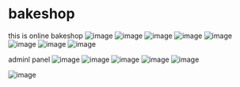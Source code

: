# bakeshop
this is online bakeshop 
![image](https://user-images.githubusercontent.com/38360147/173220704-4b1d456d-a6dc-4560-a4ef-2778a4377bb1.png)
![image](https://user-images.githubusercontent.com/38360147/173220744-f7c7cbc2-3ca4-411d-b336-574246022d9a.png)
![image](https://user-images.githubusercontent.com/38360147/174762001-30f85a65-d4a7-4d40-b060-8db50a3d0432.png)
![image](https://user-images.githubusercontent.com/38360147/175775250-74e3fcbe-3130-4d25-96ec-53c4ef5d7c4a.png)
![image](https://user-images.githubusercontent.com/38360147/175775828-8b93eb65-842d-4803-b8d7-e133bdc51380.png)
![image](https://user-images.githubusercontent.com/38360147/176435568-e99d0891-8be1-4d40-b113-de41bb7b229b.png)
![image](https://user-images.githubusercontent.com/38360147/176435934-141e3de4-1d70-4b3c-a267-198115ac042e.png)
![image](https://user-images.githubusercontent.com/38360147/176435949-68d44c1e-53dd-4565-9fe2-67ff78a41b32.png)

adminl panel 
![image](https://user-images.githubusercontent.com/38360147/181234573-d75d6079-a3d8-4a39-a45c-ce1e88836f14.png)
![image](https://user-images.githubusercontent.com/38360147/181234727-2064ff97-5a50-47d7-8362-baea5c0ff504.png)
![image](https://user-images.githubusercontent.com/38360147/181234767-1a46d4ff-31d5-43ff-a0f9-9576e8b58535.png)
![image](https://user-images.githubusercontent.com/38360147/178992927-8b6b5032-ac94-42ab-9a5e-d70973809f11.png)
![image](https://user-images.githubusercontent.com/38360147/183637041-79a4ddf6-bafb-4049-aa09-a18ae161b792.png)

![image](https://user-images.githubusercontent.com/38360147/187435985-3fe71bb0-e367-4f6f-bc71-f5c4186677a0.png)


